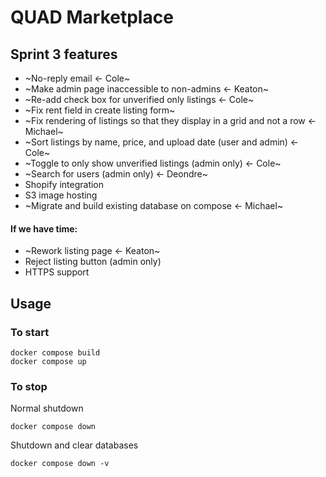 # QUAD Marketplace

## Sprint 3 features
- ~No-reply email <- Cole~
- ~Make admin page inaccessible to non-admins <- Keaton~
- ~Re-add check box for unverified only listings <- Cole~
- ~Fix rent field in create listing form~
- ~Fix rendering of listings so that they display in a grid and not a row <- Michael~
- ~Sort listings by name, price, and upload date (user and admin) <- Cole~
- ~Toggle to only show unverified listings (admin only) <- Cole~
- ~Search for users (admin only) <- Deondre~
- Shopify integration 
- S3 image hosting 
- ~Migrate and build existing database on compose <- Michael~
#### If we have time:
- ~Rework listing page <- Keaton~
- Reject listing button (admin only)
- HTTPS support

## Usage
### To start
```
docker compose build
docker compose up
```
### To stop
Normal shutdown
```
docker compose down
```
Shutdown and clear databases
```
docker compose down -v
```
